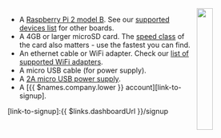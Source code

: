 <img style="float: right;padding-left: 10px;" src="/img/raspberry-pi2/raspberry-pi2.jpg" width="25%">

* A [Raspberry Pi 2 model B][rpi2B]. See our [supported devices list][supportedDevicesList] for other boards.
* A 4GB or larger microSD card. The [speed class][sdSpeed] of the card also matters - use the fastest you can find.
* An ethernet cable or WiFi adapter. Check our [list of supported WiFi adapters][wifiAdapters].
* A micro USB cable (for power supply).
* A [2A micro USB power supply][psu].
* A [{{ $names.company.lower }} account][link-to-signup].

[rpi2B]:https://www.raspberrypi.org/products/raspberry-pi-2-model-b/
[psu]:https://www.raspberrypi.org/products/raspberry-pi-universal-power-supply/

[sdSpeed]:https://en.wikipedia.org/wiki/Secure_Digital#Speed_class_rating
[wifiAdapters]:/hardware/wifi-dongles/
[supportedDevicesList]:/hardware/devices/

[link-to-signup]:{{ $links.dashboardUrl }}/signup

